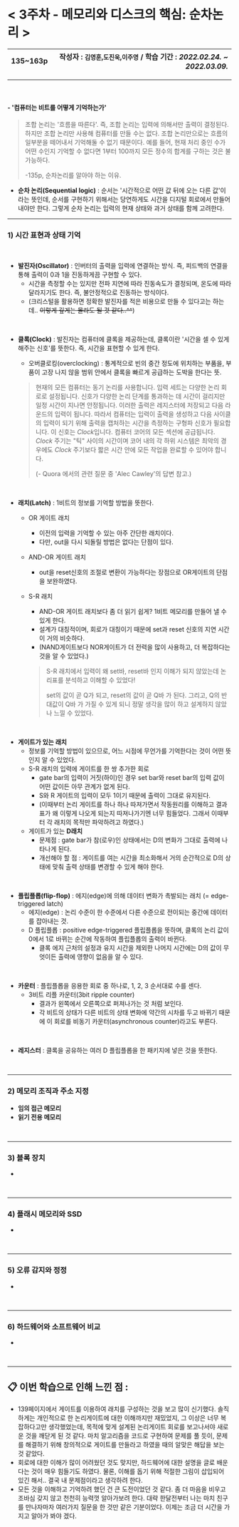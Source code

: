 # < 3주차 - 메모리와 디스크의 핵심: 순차논리 >

| 135~163p | 작성자 : `김영훈`,`도진욱`,`이주영` / 학습 기간 : *2022.02.24. ~ 2022.03.09.* |
| -------- | -----------------------------------------------------------: |


---

<br>

#### - '컴퓨터는 비트를 어떻게 기억하는가'

> 조합 논리는 '흐름을 따른다'. 즉, 조합 논리는 입력에 의해서만 출력이 결정된다. 하지만 조합 논리만 사용해 컴퓨터를 만들 수는 없다. 조합 논리만으로는 흐름의 일부분을 떼어내서 기억해둘 수 없기 때문이다. 예를 들어, 현재 처리 중인 수가 어떤 수인지 기억할 수 없다면 1부터 100까지 모든 정수의 합계를 구하는 것은 불가능하다.
>
> -135p, 순차논리를 알아야 하는 이유.

- **순차 논리(Sequential logic)** : 순서는 '시간적으로 어떤 값 뒤에 오는 다른 값'이라는 뜻인데, 순서를 구현하기 위해서는 당연하게도 시간을 디지털 회로에서 만들어내야만 한다. 그렇게 순차 논리는 입력의 현재 상태와 과거 상태를 함께 고려한다.

---

### 1) 시간 표현과 상태 기억

<br>

- **발진자(Oscillator)** : 인버터의 출력을 입력에 연결하는 방식. 즉, 피드백의 연결을 통해 출력이 0과 1을 진동하게끔 구현할 수 있다. 
  - 시간을 측정할 수는 있지만 전파 지연에 따라 진동속도가 결정되며, 온도에 따라 달라지기도 한다. 즉, 불안정적으로 진동하는 방식이다.
  - (크리스털을 활용하면 정확한 발진자를 적은 비용으로 만들 수 있다고는 하는데.. ~~이렇게 깊게는 몰라도 될 것 같다..^^~~)

<br>

- **클록(Clock)** : 발진자는 컴퓨터에 클록을 제공하는데, 클록이란 '시간을 셀 수 있게 해주는 신호'를 뜻한다. 즉, 시간을 표현할 수 있게 한다.

  - 오버클로킹(overclocking) : 통계적으로 빈의 중간 정도에 위치하는 부품을, 부품이 고장 나지 않을 범위 안에서 클록을 빠르게 공급하는 도박을 한다는 뜻.

  > 현재의 모든 컴퓨터는 동기 논리를 사용합니다. 입력 세트는 다양한 논리 회로로 설정됩니다. 신호가 다양한 논리 단계를 통과하는 데 시간이 걸리지만 일정 시간이 지나면 안정됩니다. 이러한 출력은 레지스터에 저장되고 다음 라운드의 입력이 됩니다. 따라서 컴퓨터는 입력이 출력을 생성하고 다음 사이클의 입력이 되기 위해 출력을 캡처하는 시간을 측정하는 구형파 신호가 필요합니다. 이 신호는 *Clock*입니다. 컴퓨터 코어의 모든 섹션에 공급됩니다. *Clock* 주기는 "틱" 사이의 시간이며 코어 내의 각 하위 시스템은 최악의 경우에도 *Clock* 주기보다 짧은 시간 안에 모든 작업을 완료할 수 있어야 합니다.
  >
  > (- Quora 에서의 관련 질문 중 'Alec Cawley'의 답변 참고.)

<br>

- **래치(Latch)** : 1비트의 정보를 기억할 방법을 뜻한다.

  - OR 게이트 래치

    - 이전의 입력을 기억할 수 있는 아주 간단한 래치이다.
    - 다만, out을 다시 되돌릴 방법은 없다는 단점이 있다.

  - AND-OR 게이트 래치

    - out을 reset신호의 조절로 변환이 가능하다는 장점으로 OR게이트의 단점을 보완하였다.

  - S-R 래치

    - AND-OR 게이트 래치보다 좀 더 읽기 쉽게? 1비트 메모리를 만들어 낼 수 있게 한다.
    - 설계가 대칭적이며, 회로가 대칭이기 때문에 set과 reset 신호의 지연 시간이 거의 비슷하다.
    - (NAND게이트보다 NOR게이트가 더 전력을 많이 사용하고, 더 복잡하다는 것을 알 수 있었다.)

    > S-R 래치에서 입력이 왜 set바, reset바 인지 이해가 되지 않았는데 논리표를 분석하고 이해할 수 있었다!
    >
    > set의 값이 곧 Q가 되고, reset의 값이 곧 Q바 가 된다. 그리고, Q의 반대값이 Q바 가 가질 수 있게 되니 정말 생각을 많이 하고 설계하지 않았나 느낄 수 있었다.

<br>

- **게이트가 있는 래치**
  - 정보를 기억할 방법이 있으므로, 어느 시점에 무언가를 기억한다는 것이 어떤 뜻인지 알 수 있었다.
  - S-R 래치의 입력에 게이트를 한 쌍 추가한 회로
    - gate bar의 입력이 거짓(하이)인 경우 set bar와 reset bar의 입력 값이 어떤 값이든 아무 관계가 없게 된다.
    - S와 R 게이트의 입력이 모두 1이기 때문에 출력이 그대로 유지된다.
    - (이때부터 논리 게이트를 하나 하나 따져가면서 작동원리를 이해하고 결과표가 왜 이렇게 나오게 되는지 따져나가기엔 너무 힘들었다. 그래서 이때부터 각 래치의 목적만 파악하려고 하였다.)
  - 게이트가 있는 **D래치**
    - 문제점 : gate bar가 참(로우)인 상태에서는 D의 변화가 그대로 출력에 나타나게 된다.
    - 개선해야 할 점 : 게이트를 여는 시간을 최소화해서 거의 순간적으로 D의 상태에 맞춰 출력 상태를 변경할 수 있게 해야 한다.

<br>

- **플립플롭(flip-flop)** : 에지(edge)에 의해 데이터 변화가 촉발되는 래치 (= edge-triggered latch)
  - 에지(edge) : 논리 수준이 한 수준에서 다른 수준으로 전이되는 중간에 데이터를 잡아내는 것.
  - D 플립플롭 : positive edge-triggered 플립플롭을 뜻하며, 클록의 논리 값이 0에서 1로 바뀌는 순간에 작동하여 플립플롭의 출력이 바뀐다.
    - 클록 에지 근처의 설정과 유지 시간을 제외한 나머지 시간에는 D의 값이 무엇이든 출력에 영향이 없음을 알 수 있다.

<br>

- **카운터** : 플립플롭을 응용한 회로 중 하나로, 1, 2, 3 순서대로 수를 센다.
  - 3비트 리플 카운터(3bit ripple counter)
    - 결과가 왼쪽에서 오른쪽으로 퍼져나가는 것 처럼 보인다.
    - 각 비트의 상태가 다른 비트의 상태 변화에 약간의 시차를 두고 바뀌기 때문에 이 회로를 비동기 카운터(asynchronous counter)라고도 부른다.

<br>

- **레지스터** : 클록을 공유하는 여러 D 플립플롭을 한 패키지에 넣은 것을 뜻한다.

<br>

---

### 2) 메모리 조직과 주소 지정

- **임의 접근 메모리**
- **읽기 전용 메모리**

<br>

---

### 3) 블록 장치

- 

<br>

---

### 4) 플래시 메모리와 SSD

- 

<br>

---

### 5) 오류 감지와 정정

- 

<br>

---

### 6) 하드웨어와 소프트웨어 비교



- 

<br>

---

## 📋 이번 학습으로 인해 느낀 점 : 

-   139페이지에서 게이트를 이용하여 래치를 구성하는 것을 보고 많이 신기했다. 솔직하게는 개인적으로 한 논리게이트에 대한 이해까지만 재밌었지, 그 이상은 너무 복잡하다고만 생각했었는데, 목적에 맞게 설계된 논리게이트 회로를 보고나서야 새로운 것을 깨닫게 된 것 같다. 마치 알고리즘을 코드로 구현하여 문제를 풀 듯이, 문제를 해결하기 위해 창의적으로 게이트를 만들라고 하였을 때의 알맞은 해답을 보는 것 같았다.
-   회로에 대한 이해가 많이 어려웠던 것도 맞지만, 하드웨어에 대한 설명을 글로 배운다는 것이 매우 힘들기도 하였다. 물론, 이해를 돕기 위해 적절한 그림이 삽입되어 있긴 해서.. 결국 내 문제점이라고 생각하려 한다.
-   모든 것을 이해하고 기억하려 했던 건 큰 도전이었던 것 같다. 좀 더 마음을 비우고 조바심 갖지 않고 천천히 능력껏 알아가보려 한다. 대략 한달전부터 나는 마치 친구를 만나자마자 여러가지 질문을 한 것만 같은 기분이었다. 이제는 조금 더 시간을 가지고 알아가 봐야 겠다.